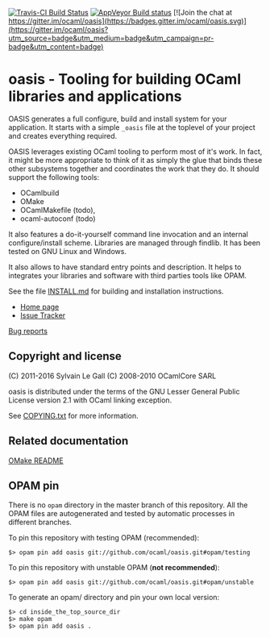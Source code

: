 [![Travis-CI Build Status](https://travis-ci.org/ocaml/oasis.svg?branch=master)](https://travis-ci.org/ocaml/oasis)
[![AppVeyor Build status](https://ci.appveyor.com/api/projects/status/42gumiqt5le643t2?svg=true)](https://ci.appveyor.com/project/gildor478/oasis)
[![Join the chat at https://gitter.im/ocaml/oasis](https://badges.gitter.im/ocaml/oasis.svg)](https://gitter.im/ocaml/oasis?utm_source=badge&utm_medium=badge&utm_campaign=pr-badge&utm_content=badge)

<!--- OASIS_START --->
<!--- DO NOT EDIT (digest: fa5b2e44255b14951d927b0e054fa38f) --->

oasis - Tooling for building OCaml libraries and applications
=============================================================

OASIS generates a full configure, build and install system for your
application. It starts with a simple `_oasis` file at the toplevel of your
project and creates everything required.

OASIS leverages existing OCaml tooling to perform most of it's work. In fact,
it might be more appropriate to think of it as simply the glue that binds
these other subsystems together and coordinates the work that they do. It
should support the following tools:

 * OCamlbuild
 * OMake
 * OCamlMakefile (todo),
 * ocaml-autoconf (todo)

It also features a do-it-yourself command line invocation and an internal
configure/install scheme. Libraries are managed through findlib. It has been
tested on GNU Linux and Windows.

It also allows to have standard entry points and description. It helps to
integrates your libraries and software with third parties tools like OPAM.

See the file [INSTALL.md](INSTALL.md) for building and installation
instructions.

* [Home page](http://oasis.forge.ocamlcore.org/)
* [Issue Tracker](https://forge.ocamlcore.org/tracker/?group_id=54)

[Bug reports](https://github.com/ocaml/oasis/issues)

Copyright and license
---------------------

(C) 2011-2016 Sylvain Le Gall
(C) 2008-2010 OCamlCore SARL

oasis is distributed under the terms of the GNU Lesser General Public License
version 2.1 with OCaml linking exception.

See [COPYING.txt](COPYING.txt) for more information.

<!--- OASIS_STOP --->

Related documentation
---------------------

[OMake README](src/plugins/omake/README.md)

OPAM pin
--------

There is no `opam` directory in the master branch of this repository. All the
OPAM files are autogenerated and tested by automatic processes in different
branches.

To pin this repository with testing OPAM (recommended):
```
$> opam pin add oasis git://github.com/ocaml/oasis.git#opam/testing
```

To pin this repository with unstable OPAM (__not recommended__):
```
$> opam pin add oasis git://github.com/ocaml/oasis.git#opam/unstable
```

To generate an opam/ directory and pin your own local version:
```
$> cd inside_the_top_source_dir
$> make opam
$> opam pin add oasis .
```
